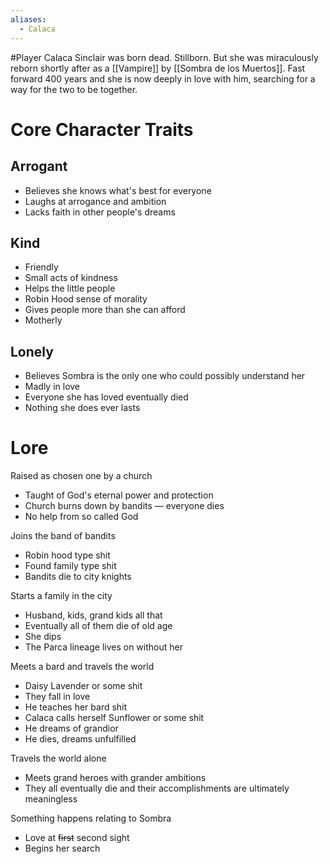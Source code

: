 ```yaml
---
aliases:
  - Calaca
---
```

#Player 
Calaca Sinclair was born dead. Stillborn. But she was miraculously reborn shortly after as a [[Vampire]] by [[Sombra de los Muertos]].
Fast forward 400 years and she is now deeply in love with him, searching for a way for the two to be together.
# Core Character Traits
## Arrogant
- Believes she knows what's best for everyone
- Laughs at arrogance and ambition
- Lacks faith in other people's dreams
## Kind
- Friendly 
- Small acts of kindness
- Helps the little people
- Robin Hood sense of morality
- Gives people more than she can afford
- Motherly
## Lonely
- Believes Sombra is the only one who could possibly understand her
- Madly in love
- Everyone she has loved eventually died
- Nothing she does ever lasts
# Lore
Raised as chosen one by a church
- Taught of God's eternal power and protection
- Church burns down by bandits — everyone dies
- No help from so called God

Joins the band of bandits
- Robin hood type shit
- Found family type shit
- Bandits die to city knights

Starts a family in the city
- Husband, kids, grand kids all that
- Eventually all of them die of old age
- She dips
- The Parca lineage lives on without her

Meets a bard and travels the world
- Daisy Lavender or some shit
- They fall in love
- He teaches her bard shit
- Calaca calls herself Sunflower or some shit
- He dreams of grandior
- He dies, dreams unfulfilled

Travels the world alone
- Meets grand heroes with grander ambitions
- They all eventually die and their accomplishments are ultimately meaningless

Something happens relating to Sombra
- Love at ~~first~~ second sight
- Begins her search